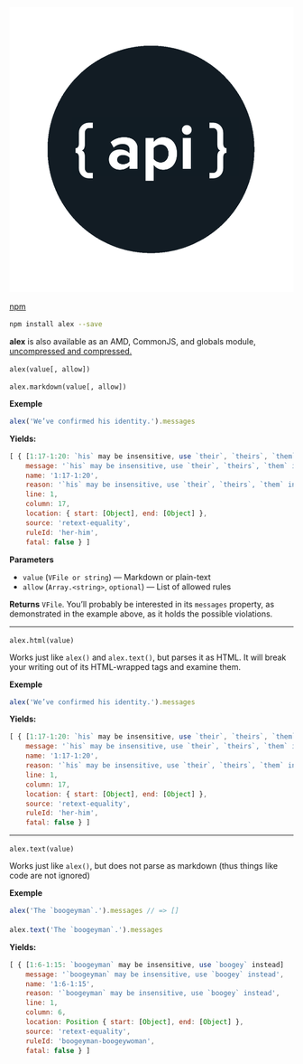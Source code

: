 ![](./media/api.png)

[npm](https://docs.npmjs.com/cli/install)

```bash
npm install alex --save
```

**alex** is also available as an AMD, CommonJS, and globals module, [uncompressed and compressed.](https://github.com/get-alex/alex/releases)

`alex(value[, allow])`

`alex.markdown(value[, allow])`

**Exemple**

```js
alex('We’ve confirmed his identity.').messages
```

**Yields:**

```js
[ { [1:17-1:20: `his` may be insensitive, use `their`, `theirs`, `them` instead]
    message: '`his` may be insensitive, use `their`, `theirs`, `them` instead',
    name: '1:17-1:20',
    reason: '`his` may be insensitive, use `their`, `theirs`, `them` instead',
    line: 1,
    column: 17,
    location: { start: [Object], end: [Object] },
    source: 'retext-equality',
    ruleId: 'her-him',
    fatal: false } ]
```

**Parameters**

- `value` (`VFile or string`) — Markdown or plain-text
- `allow` (`Array.<string>`, `optional`) — List of allowed rules

**Returns**
`VFile`. You’ll probably be interested in its `messages` property, as demonstrated in the example above, as it holds the possible violations.

---

`alex.html(value)`

Works just like `alex()` and `alex.text()`, but parses it as HTML. It will break your writing out of its HTML-wrapped tags and examine them.

**Exemple**

```js
alex('We’ve confirmed his identity.').messages
```

**Yields:**

```js
[ { [1:17-1:20: `his` may be insensitive, use `their`, `theirs`, `them` instead]
    message: '`his` may be insensitive, use `their`, `theirs`, `them` instead',
    name: '1:17-1:20',
    reason: '`his` may be insensitive, use `their`, `theirs`, `them` instead',
    line: 1,
    column: 17,
    location: { start: [Object], end: [Object] },
    source: 'retext-equality',
    ruleId: 'her-him',
    fatal: false } ]
```

---

`alex.text(value)`

Works just like `alex()`, but does not parse as markdown (thus things like code are not ignored)

**Exemple**

```js
alex('The `boogeyman`.').messages // => []

alex.text('The `boogeyman`.').messages
```

**Yields:**

```js
[ { [1:6-1:15: `boogeyman` may be insensitive, use `boogey` instead]
    message: '`boogeyman` may be insensitive, use `boogey` instead',
    name: '1:6-1:15',
    reason: '`boogeyman` may be insensitive, use `boogey` instead',
    line: 1,
    column: 6,
    location: Position { start: [Object], end: [Object] },
    source: 'retext-equality',
    ruleId: 'boogeyman-boogeywoman',
    fatal: false } ]
```
